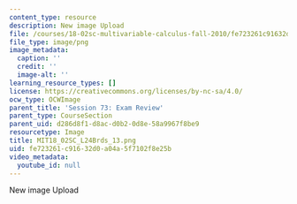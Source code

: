 ```yaml
---
content_type: resource
description: New image Upload
file: /courses/18-02sc-multivariable-calculus-fall-2010/fe723261c91632d0a04a5f7102f8e25b_MIT18_02SC_L24Brds_13.png
file_type: image/png
image_metadata:
  caption: ''
  credit: ''
  image-alt: ''
learning_resource_types: []
license: https://creativecommons.org/licenses/by-nc-sa/4.0/
ocw_type: OCWImage
parent_title: 'Session 73: Exam Review'
parent_type: CourseSection
parent_uid: d286d8f1-d8ac-d0b2-0d8e-58a9967f8be9
resourcetype: Image
title: MIT18_02SC_L24Brds_13.png
uid: fe723261-c916-32d0-a04a-5f7102f8e25b
video_metadata:
  youtube_id: null
---
```

New image Upload